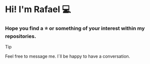 # Hi! I'm Rafael 💻

### Hope you find a ⭐ or something of your interest within my repositories.

> [!TIP]
> Feel free to message me. I´ll be happy to have a conversation.

